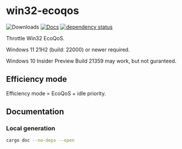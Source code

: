 # win32-ecoqos

![Downloads](https://img.shields.io/crates/d/win32-ecoqos)
[![Docs](https://img.shields.io/docsrs/win32-ecoqos)](https://docs.rs/win32-ecoqos/latest/win32_ecoqos/)
[![dependency status](https://deps.rs/repo/github/mokurin000/fitgirl-ecoqos/status.svg?path=win32-ecoqos)](https://deps.rs/repo/github/mokurin000/fitgirl-ecoqos?path=win32-ecoqos)

Throttle Win32 EcoQoS.

Windows 11 21H2 (build: 22000) or newer required.

Windows 10 Insider Preview Build 21359 may work, but not guranteed.

## Efficiency mode

Efficiency mode = EcoQoS + idle priority.

## Documentation

### Local generation

```bash
cargo doc --no-deps --open
```
